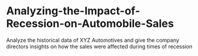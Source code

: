 # Analyzing-the-Impact-of-Recession-on-Automobile-Sales
Analyze the historical data of XYZ Automotives and give the company directors insights on how the sales were affected during times of recession

